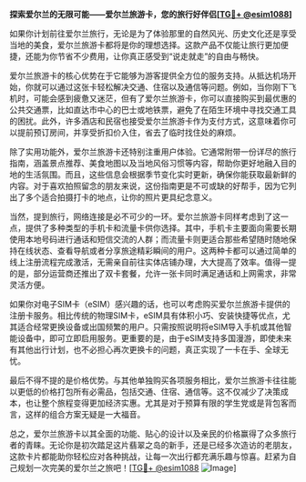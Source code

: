 **探索爱尔兰的无限可能——爱尔兰旅游卡，您的旅行好伴侣[[TG💪+ @esim1088](https://t.me/s/esim1088)]**

如果你计划前往爱尔兰旅行，无论是为了体验那里的自然风光、历史文化还是享受当地的美食，爱尔兰旅游卡都将是你的理想选择。这款产品不仅能让旅行更加便捷，还能为你节省不少费用，让你真正感受到“说走就走”的自由与畅快。

爱尔兰旅游卡的核心优势在于它能够为游客提供全方位的服务支持。从抵达机场开始，你就可以通过这张卡轻松解决交通、住宿以及通信等问题。例如，当你刚下飞机时，可能会感到疲惫又迷茫，但有了爱尔兰旅游卡，你可以直接购买到最优惠的公共交通票，比如直达市中心的巴士或地铁票，避免了在陌生环境中寻找交通工具的困扰。此外，许多酒店和民宿也接受爱尔兰旅游卡作为支付方式，这意味着你可以提前预订房间，并享受折扣价入住，省去了临时找住处的麻烦。

除了实用功能外，爱尔兰旅游卡还特别注重用户体验。它通常附带一份详尽的旅行指南，涵盖景点推荐、美食地图以及当地风俗习惯等内容，帮助你更好地融入目的地的生活氛围。而且，这些信息会根据季节变化实时更新，确保你能获取最新鲜的内容。对于喜欢拍照留念的朋友来说，这份指南更是不可或缺的好帮手，因为它列出了多个适合拍摄打卡的地点，让你的照片更具纪念意义。

当然，提到旅行，网络连接是必不可少的一环。爱尔兰旅游卡同样考虑到了这一点，提供了多种类型的手机卡和流量卡供你选择。其中，手机卡主要面向需要长期使用本地号码进行通话和短信交流的人群；而流量卡则更适合那些希望随时随地保持在线状态、查看导航或者分享旅途精彩瞬间的用户。这两种卡都可以通过简单的线上注册流程完成激活，无需亲自前往实体店铺办理，大大提高了效率。值得一提的是，部分运营商还推出了双卡套餐，允许一张卡同时满足通话和上网需求，非常灵活方便。

如果你对电子SIM卡（eSIM）感兴趣的话，也可以考虑购买爱尔兰旅游卡提供的注册卡服务。相比传统的物理SIM卡，eSIM具有体积小巧、安装快捷等优点，尤其适合经常更换设备或出国频繁的用户。只需按照说明将eSIM导入手机或其他智能设备中，即可立即启用服务。更重要的是，由于eSIM支持多国漫游，即使未来有其他出行计划，也不必担心再次更换卡的问题，真正实现了一卡在手、全球无忧。

最后不得不提的是价格优势。与其他单独购买各项服务相比，爱尔兰旅游卡往往能以更低的价格打包所有必需品，包括交通、住宿、通信等。这不仅减少了决策成本，也让整个旅程变得更加经济实惠。尤其是对于预算有限的学生党或是背包客而言，这样的组合方案无疑是一大福音。

总之，爱尔兰旅游卡以其全面的功能、贴心的设计以及亲民的价格赢得了众多旅行者的青睐。无论你是初次踏足这片翡翠之岛的新手，还是已经多次造访的老朋友，这款卡片都能助你轻松应对各种挑战，让每一次出行都充满乐趣与惊喜。赶紧为自己规划一次完美的爱尔兰之旅吧！[[TG💪+ @esim1088](https://t.me/s/esim1088) ![Image](https://i.postimg.cc/4NQfJmqS/Snipaste-2025-05-13-00-14-12.png)]